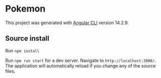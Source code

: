 # Pokemon

This project was generated with [Angular CLI](https://github.com/angular/angular-cli) version 14.2.9.

## Source install
Run `npm install`

Run `npm run start` for a dev server. Navigate to `http://localhost:3000/`. The application will automatically reload if you change any of the source files.
